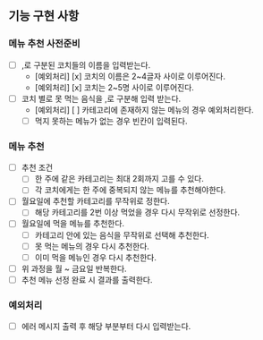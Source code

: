 ## 기능 구현 사항

### 메뉴 추천 사전준비
- [ ] ,로 구분된 코치들의 이름을 입력받는다.
  - [예외처리] [x] 코치의 이름은 2~4글자 사이로 이루어진다.
  - [예외처리] [x] 코치는 2~5명 사이로 이루어진다.
- [ ] 코치 별로 못 먹는 음식을 ,로 구분해 입력 받는다.
  - [예외처리] [ ] 카테고리에 존재하지 않는 메뉴의 경우 예외처리한다.
  - [ ] 먹지 못하는 메뉴가 없는 경우 빈칸이 입력된다.

### 메뉴 추천
- [ ] 추천 조건
  - [ ] 한 주에 같은 카테고리는 최대 2회까지 고를 수 있다.
  - [ ] 각 코치에게는 한 주에 중복되지 않는 메뉴를 추천해야한다.
- [ ] 월요일에 추천할 카테고리를 무작위로 정한다.
  - [ ] 해당 카테고리를 2번 이상 먹었을 경우 다시 무작위로 선정한다.
- [ ] 월요일에 먹을 메뉴를 추천한다.
  - [ ] 카테고리 안에 있는 음식을 무작위로 선택해 추천한다.
  - [ ] 못 먹는 메뉴의 경우 다시 추천한다.
  - [ ] 이미 먹을 메뉴인 경우 다시 추천한다.
- [ ] 위 과정을 월 ~ 금요일 반복한다.
- [ ] 추천 메뉴 선정 완료 시 결과를 출력한다.

### 예외처리
- [ ] 에러 메시지 출력 후 해당 부분부터 다시 입력받는다.
